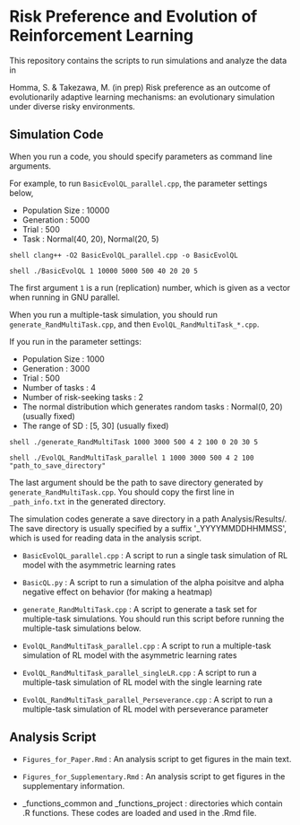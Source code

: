 # Risk Preference and Evolution of Reinforcement Learning

This repository contains the scripts to run simulations and analyze the data in

Homma, S. & Takezawa, M. (in prep) Risk preference as an outcome of evolutionarily adaptive learning mechanisms: an evolutionary simulation under diverse risky environments.

  
## Simulation Code
  
  
When you run a code, you should specify parameters as command line arguments.

For example, to run `BasicEvolQL_parallel.cpp`, the parameter settings below,

- Population Size : 10000
- Generation : 5000
- Trial : 500
- Task : Normal(40, 20), Normal(20, 5)

``shell
clang++ -O2 BasicEvolQL_parallel.cpp -o BasicEvolQL
``

``shell
./BasicEvolQL 1 10000 5000 500 40 20 20 5
``

The first argument `1` is a run (replication) number, which is given as a vector when running in GNU parallel.

When you run a multiple-task simulation, you should run `generate_RandMultiTask.cpp`, and then `EvolQL_RandMultiTask_*.cpp`. 

If you run in the parameter settings:

- Population Size : 1000
- Generation : 3000
- Trial : 500
- Number of tasks : 4
- Number of risk-seeking tasks : 2
- The normal distribution which generates random tasks : Normal(0, 20) (usually fixed)
- The range of SD : [5, 30] (usually fixed)

``shell
./generate_RandMultiTask 1000 3000 500 4 2 100 0 20 30 5
``

``shell
./EvolQL_RandMultiTask_parallel 1 1000 3000 500 4 2 100 "path_to_save_directory"
``

The last argument should be the path to save directory generated by `generate_RandMultiTask.cpp`. You should copy the first line in `_path_info.txt` in the generated directory.

  
 The simulation codes generate a save directory in a path Analysis/Results/. The save directory is usually specified by a suffix '_YYYYMMDDHHMMSS', which is used for reading data in the analysis script.
  
  
 - `BasicEvolQL_parallel.cpp` : A script to run a single task simulation of RL model with the asymmetric learning rates
   
   
 - `BasicQL.py` : A script to run a simulation of the alpha poisitve and alpha negative effect on behavior (for making a heatmap)
   
   
 - `generate_RandMultiTask.cpp` : A script to generate a task set for multiple-task simulations. You should run this script before running the multiple-task simulations below.
   
   
 - `EvolQL_RandMultiTask_parallel.cpp` : A script to run a multiple-task simulation of RL model with the asymmetric learning rates
    
   
 - `EvolQL_RandMultiTask_parallel_singleLR.cpp` : A script to run a multiple-task simulation of RL model with the single learning rate
  
  
 - `EvolQL_RandMultiTask_parallel_Perseverance.cpp` : A script to run a multiple-task simulation of RL model with perseverance parameter



## Analysis Script


- `Figures_for_Paper.Rmd` : An analysis script to get figures in the main text.
  
  
- `Figures_for_Supplementary.Rmd` : An analysis script to get figures in the supplementary information.


- _functions_common and _functions_project : directories which contain .R functions. These codes are loaded and used in the .Rmd file.

